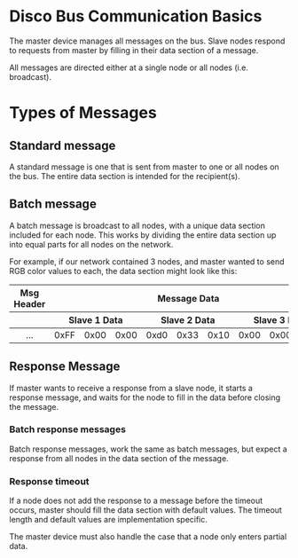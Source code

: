 # Disco Bus Communication Basics

The master device manages all messages on the bus. Slave nodes respond to requests from
master by filling in their data section of a message.

All messages are directed either at a single node or all nodes (i.e. broadcast).

# Types of Messages

## Standard message

A standard message is one that is sent from master to one or all nodes on the bus.
The entire data section is intended for the recipient(s).

## Batch message

A batch message is broadcast to all nodes, with a unique data section included for each
node. This works by dividing the entire data section up into equal parts for all nodes
on the network.

For example, if our network contained 3 nodes, and master wanted to send RGB color values to each,
the data section might look like this:

<table style="text-align: center;">
  <thead>
    <tr>
      <th>Msg Header</th>
      <th colspan="9">Message Data</th>
      <th>Msg Footer</th>
    </tr>
    <tr>
      <th></th>
      <th colspan="3" align="center">Slave 1 Data</th>
      <th colspan="3" align="center">Slave 2 Data</th>
      <th colspan="3" align="center">Slave 3 Data</th>
      <th></th>
    </tr>
  </thead>
  <tbody>
    <tr>
      <td>...</td>
      <td>0xFF</td>
      <td>0x00</td>
      <td>0x00</td>
      <td>0xd0</td>
      <td>0x33</td>
      <td>0x10</td>
      <td>0x00</td>
      <td>0x00</td>
      <td>0x66</td>
      <td>...</td>
    </tr>
  </tbody>
</table>

## Response Message

If master wants to receive a response from a slave node, it starts a response message,
and waits for the node to fill in the data before closing the message.


### Batch response messages

Batch response messages, work the same as batch messages, but expect a response from all nodes
in the data section of the message.

### Response timeout

If a node does not add the response to a message before the timeout occurs, master
should fill the data section with default values. The timeout length and default values
are implementation specific.

The master device must also handle the case that a node only enters partial data.

